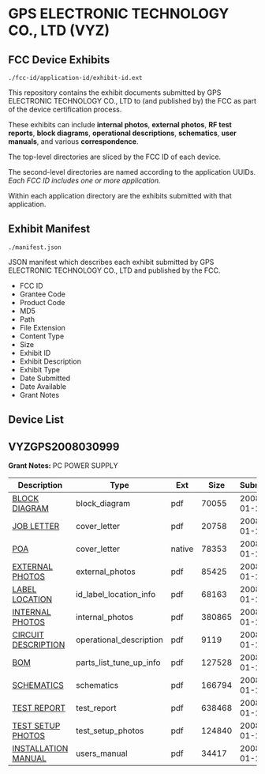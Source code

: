 # GPS ELECTRONIC TECHNOLOGY CO., LTD (VYZ)
## FCC Device Exhibits

```
./fcc-id/application-id/exhibit-id.ext
```

This repository contains the exhibit documents submitted by GPS ELECTRONIC TECHNOLOGY CO., LTD to (and published by) the FCC as part of the device certification process.

These exhibits can include **internal photos**, **external photos**, **RF test reports**, **block diagrams**, **operational descriptions**, **schematics**, **user manuals**, and various **correspondence**.

The top-level directories are sliced by the FCC ID of each device.

The second-level directories are named according to the application UUIDs. *Each FCC ID includes one or more application.*

Within each application directory are the exhibits submitted with that application. 

## Exhibit Manifest

```
./manifest.json
```

JSON manifest which describes each exhibit submitted by GPS ELECTRONIC TECHNOLOGY CO., LTD and published by the FCC.

- FCC ID
- Grantee Code
- Product Code
- MD5
- Path
- File Extension
- Content Type
- Size
- Exhibit ID
- Exhibit Description
- Exhibit Type
- Date Submitted
- Date Available
- Grant Notes

## Device List
## VYZGPS2008030999
**Grant Notes:** PC POWER SUPPLY

| Description | Type | Ext | Size | Submitted | Available |
| ----------- | ---- | --- | ---- | --------- | --------- |
| [BLOCK DIAGRAM](VYZGPS2008030999/7a286456ad9182f7fc18149e6ddbd321/894345.pdf) | block_diagram | pdf | 70055 | 2008-01-25 | 2008-01-25 |
| [JOB LETTER](VYZGPS2008030999/7a286456ad9182f7fc18149e6ddbd321/894348.pdf) | cover_letter | pdf | 20758 | 2008-01-25 | 2008-01-25 |
| [POA](VYZGPS2008030999/7a286456ad9182f7fc18149e6ddbd321/894353.native) | cover_letter | native | 78353 | 2008-01-25 | 2008-01-25 |
| [EXTERNAL PHOTOS](VYZGPS2008030999/7a286456ad9182f7fc18149e6ddbd321/894344.pdf) | external_photos | pdf | 85425 | 2008-01-25 | 2008-01-25 |
| [LABEL LOCATION](VYZGPS2008030999/7a286456ad9182f7fc18149e6ddbd321/894349.pdf) | id_label_location_info | pdf | 68163 | 2008-01-25 | 2008-01-25 |
| [INTERNAL PHOTOS](VYZGPS2008030999/7a286456ad9182f7fc18149e6ddbd321/894347.pdf) | internal_photos | pdf | 380865 | 2008-01-25 | 2008-01-25 |
| [CIRCUIT DESCRIPTION](VYZGPS2008030999/7a286456ad9182f7fc18149e6ddbd321/894343.pdf) | operational_description | pdf | 9119 | 2008-01-25 | 2008-01-25 |
| [BOM](VYZGPS2008030999/7a286456ad9182f7fc18149e6ddbd321/894342.pdf) | parts_list_tune_up_info | pdf | 127528 | 2008-01-25 | 2008-01-25 |
| [SCHEMATICS](VYZGPS2008030999/7a286456ad9182f7fc18149e6ddbd321/894351.pdf) | schematics | pdf | 166794 | 2008-01-25 | 2008-01-25 |
| [TEST REPORT](VYZGPS2008030999/7a286456ad9182f7fc18149e6ddbd321/894350.pdf) | test_report | pdf | 638468 | 2008-01-25 | 2008-01-25 |
| [TEST SETUP PHOTOS](VYZGPS2008030999/7a286456ad9182f7fc18149e6ddbd321/894352.pdf) | test_setup_photos | pdf | 124840 | 2008-01-25 | 2008-01-25 |
| [INSTALLATION MANUAL](VYZGPS2008030999/7a286456ad9182f7fc18149e6ddbd321/894346.pdf) | users_manual | pdf | 34417 | 2008-01-25 | 2008-01-25 |
